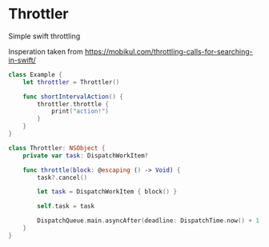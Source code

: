 # Throttler
Simple swift throttling

Insperation taken from https://mobikul.com/throttling-calls-for-searching-in-swift/

``` swift
class Example {
    let throttler = Throttler()

    func shortIntervalAction() {
        throttler.throttle {
            print("action!")
        }
    }
}

class Throttler: NSObject {
    private var task: DispatchWorkItem?

    func throttle(block: @escaping () -> Void) {
        task?.cancel()

        let task = DispatchWorkItem { block() }

        self.task = task

        DispatchQueue.main.asyncAfter(deadline: DispatchTime.now() + 1, execute: task)
    }
}
```
